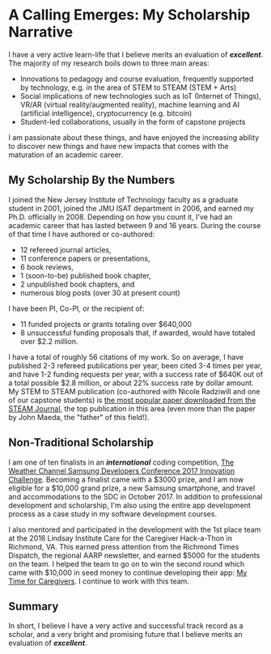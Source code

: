 # A Calling Emerges: My Scholarship Narrative

I have a very active learn-life that I believe merits an evaluation of **_excellent_**. The majority of my research boils down to three main areas:

* Innovations to pedagogy and course evaluation, frequently supported by technology, e.g. in the area of STEM to STEAM (STEM + Arts)
* Social implications of new technologies such as IoT (Internet of Things), VR/AR (virtual reality/augmented reality), machine learning and AI (artificial intelligence), cryptocurrency (e.g. bitcoin)
* Student-led collaborations, usually in the form of capstone projects

I am passionate about these things, and have enjoyed the increasing ability to discover new things and have new impacts that comes with the maturation of an academic career.

## My Scholarship By the Numbers

I joined the New Jersey Institute of Technology faculty as a graduate student in 2001, joined the JMU ISAT department in 2006, and earned my Ph.D. officially in 2008. Depending on how you count it, I've had an academic career that has lasted between 9 and 16 years. During the course of that time I have authored or co-authored:

* 12 refereed journal articles, 
* 11 conference papers or presentations, 
* 6 book reviews, 
* 1 (soon-to-be) published book chapter, 
* 2 unpublished book chapters, and 
* numerous blog posts (over 30 at present count)

I have been PI, Co-PI, or the recipient of:

* 11 funded projects or grants totaling over $640,000
* 8 unsuccessful funding proposals that, if awarded, would have totaled over $2.2 million.

I have a total of roughly 56 citations of my work. So on average, I have published 2-3 refereed publications per year, been cited 3-4 times per year, and have 1-2 funding requests per year, with a success rate of $640K out of a total possible $2.8 million, or about 22% success rate by dollar amount. My STEM to STEAM publication (co-authored with Nicole Radziwill and one of our capstone students) is [the most popular paper downloaded from the STEAM Journal](http://scholarship.claremont.edu/steam/topdownloads.html), the top publication in this area (even more than the paper by John Maeda, the "father" of this field!).

## Non-Traditional Scholarship

I am one of ten finalists in an **_international_** coding competition, [The Weather Channel Samsung Developers Conference 2017 Innovation Challenge](http://twcsdcinnovationchallenge.com/). Becoming a finalist came with a $3000 prize, and I am now eligible for a $10,000 grand prize, a new Samsung smartphone, and travel and accommodations to the SDC in October 2017. In addition to professional development and scholarship, I'm also using the entire app development process as a case study in my software development courses.

I also mentored and participated in the development with the 1st place team at the 2016 Lindsay Institute Care for the Caregiver Hack-a-Thon in Richmond, VA. This earned press attention from the Richmond Times Dispatch, the regional AARP newsletter, and earned $5000 for the students on the team. I helped the team to go on to win the second round which came with $10,000 in seed money to continue developing their app: [My Time for Caregivers](https://mytime4caregivers.com). I continue to work with this team.

## Summary

In short, I believe I have a very active and successful track record as a scholar, and a very bright and promising future that I believe merits an evaluation of **_excellent_**.